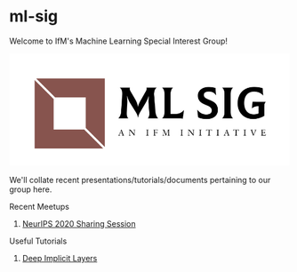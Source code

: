 # ml-sig
Welcome to IfM's Machine Learning Special Interest Group!

![Alt text](assets/ml-sig-logo.png)

We'll collate recent presentations/tutorials/documents pertaining to our group here. 

Recent Meetups
1. [NeurIPS 2020 Sharing Session](https://universityofcambridgecloud-my.sharepoint.com/:p:/g/personal/sm2410_cam_ac_uk/EaBDExTxkslCsgWm6Grz0UIB0tatNwNb-8MbAiSWPGij8A?e=JH94nC)


Useful Tutorials
1. [Deep Implicit Layers](resources/deep-implicit-layers.MD)

